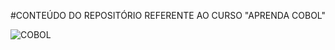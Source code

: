 #CONTEÚDO DO REPOSITÓRIO REFERENTE AO CURSO "APRENDA COBOL"


![COBOL](https://img.shields.io/badge/cobol-%23323330.svg?style=for-the-badge&logo=cobol&logoColor=%23F7DF1E)